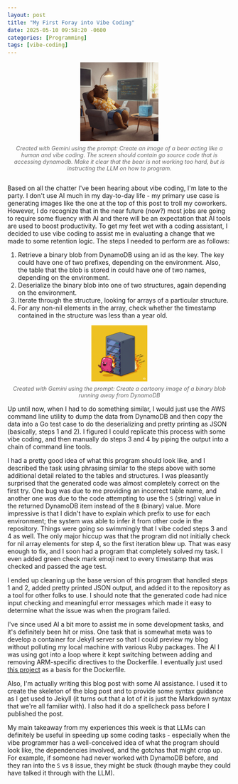 ```yaml
---
layout: post
title: "My First Foray into Vibe Coding"
date: 2025-05-10 09:58:20 -0600
categories: [Programming]
tags: [vibe-coding]
---
```


<div style="text-align: center; margin-bottom: 2em;">
<img src="/assets/images/bear-vibe-code.jpeg" alt="A bear coding with good vibes" style="width: 35%;">
<p style="font-style: italic; color: #666; margin-top: 0.5em; font-size: 0.9em;">Created with Gemini using the prompt: Create an image of a bear acting like a human and vibe coding. The screen should contain go source code that is accessing dynamodb. Make it clear that the bear is not working too hard, but is instructing the LLM on how to program.</p>
</div>

Based on all the chatter I've been hearing about vibe coding, I'm late to the party. I don't use AI much in my day-to-day life - my primary use case is generating images like the one at the top of this post to troll my coworkers. However, I do recognize that in the near future (now?) most jobs are going to require some fluency with AI and there will be an expectation that AI tools are used to boost productivity. To get my feet wet with a coding assistant, I decided to use vibe coding to assist me in evaluating a change that we made to some retention logic. The steps I needed to perform are as follows:

1. Retrieve a binary blob from DynamoDB using an id as the key. The key could have one of two prefixes, depending on the environment. Also, the table that the blob is stored in could have one of two names, depending on the environment.
2. Deserialize the binary blob into one of two structures, again depending on the environment.
3. Iterate through the structure, looking for arrays of a particular structure.
4. For any non-nil elements in the array, check whether the timestamp contained in the structure was less than a year old.

<div style="text-align: center; margin: 1em 0;">
<img src="/assets/images/blob.png" alt="Binary blob visualization" style="width: 25%;">
<p style="font-style: italic; color: #666; margin-top: 0.5em; font-size: 0.9em;">Created with Gemini using the prompt: Create a cartoony image of a binary blob running away from DynamoDB</p>
</div>

Up until now, when I had to do something similar, I would just use the AWS command line utility to dump the data from DynamoDB and then copy the data into a Go test case to do the deserializing and pretty printing as JSON (basically, steps 1 and 2). I figured I could replicate this process with some vibe coding, and then manually do steps 3 and 4 by piping the output into a chain of command line tools.

I had a pretty good idea of what this program should look like, and I described the task using phrasing similar to the steps above with some additional detail related to the tables and structures. I was pleasantly surprised that the generated code was almost completely correct on the first try. One bug was due to me providing an incorrect table name, and another one was due to the code attempting to use the `S` (string) value in the returned DynamoDB item instead of the `B` (binary) value. More impressive is that I didn't have to explain which prefix to use for each environment; the system was able to infer it from other code in the repository. Things were going so swimmingly that I vibe coded steps 3 and 4 as well. The only major hiccup was that the program did not initially check for nil array elements for step 4, so the first iteration blew up. That was easy enough to fix, and I soon had a program that completely solved my task. I even added green check mark emoji next to every timestamp that was checked and passed the age test.

I ended up cleaning up the base version of this program that handled steps 1 and 2, added pretty printed JSON output, and added it to the repository as a tool for other folks to use. I should note that the generated code had nice input checking and meaningful error messages which made it easy to determine what the issue was when the program failed.

I've since used AI a bit more to assist me in some development tasks, and it's definitely been hit or miss. One task that is somewhat meta was to develop a container for Jekyll server so that I could preview my blog without polluting my local machine with various Ruby packages. The AI I was using got into a loop where it kept switching between adding and removing ARM-specific directives to the Dockerfile. I eventually just used [this project](https://github.com/BretFisher/jekyll-serve) as a basis for the Dockerfile.

Also, I'm actually writing this blog post with some AI assistance. I used it to create the skeleton of the blog post and to provide some syntax guidance as I get used to Jekyll (it turns out that a lot of it is just the Markdown syntax that we're all familiar with). I also had it do a spellcheck pass before I published the post.

My main takeaway from my experiences this week is that LLMs can definitely be useful in speeding up some coding tasks - especially when the vibe programmer has a well-conceived idea of what the program should look like, the dependencies involved, and the gotchas that might crop up. For example, if someone had never worked with DynamoDB before, and they ran into the `S` vs `B` issue, they might be stuck (though maybe they could have talked it through with the LLM).
